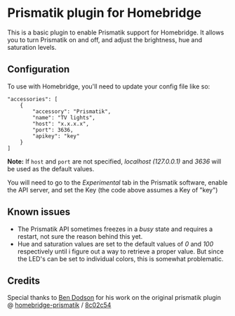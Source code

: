 # Prismatik plugin for Homebridge

This is a basic plugin to enable Prismatik support for Homebridge. It allows you to turn Prismatik on and off, and adjust the brightness, hue and saturation levels.

## Configuration

To use with Homebridge, you'll need to update your config file like so:

	"accessories": [
        {
            "accessory": "Prismatik",
            "name": "TV lights",
            "host": "x.x.x.x",
            "port": 3636,
            "apikey": "key"
        }
    ]

**Note:** If `host` and `port` are not specified, _localhost (127.0.0.1)_ and _3636_ will be used as the default values.

You will need to go to the _Experimental_ tab in the Prismatik software, enable the API server, and set the Key (the code above assumes a Key of "key")


## Known issues

* The Prismatik API sometimes freezes in a _busy_ state and requires a restart, not sure the reason behind this yet.
* Hue and saturation values are set to the default values of _0_ and _100_ respectively until i figure out a way to retrieve a proper value. But since the LED's can be set to individual colors, this is somewhat problematic.


## Credits

Special thanks to [Ben Dodson](https://github.com/bendodson/) for his work on the original prismatik plugin @ [homebridge-prismatik](https://github.com/bendodson/homebridge-prismatik) /  [8c02c54](https://github.com/bendodson/homebridge-prismatik/commit/8c02c542e540934ef62a6c90eead72a1c811f30c)